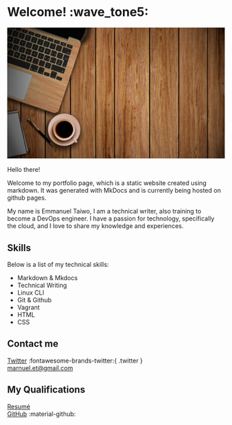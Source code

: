 # **Welcome!**  :wave_tone5:

![My_Image](img/homepage.jpg)  
  
    

Hello there! 

Welcome to my portfolio page, which is a static website created using markdown. It was generated with MkDocs and is currently being hosted on github pages.  

My name is Emmanuel Taiwo, I am a technical writer, also training to become a DevOps engineer. I have a passion for technology, specifically the cloud, and I love to share my knowledge and experiences. 

## **Skills**
Below is a list of my technical skills:  

- Markdown & Mkdocs  
- Technical Writing  
- Linux CLI
- Git & Github
- Vagrant
- HTML
- CSS

## **Contact me**
[Twitter](https://twitter.com/probsolving_ops) :fontawesome-brands-twitter:{ .twitter }  
marnuel.et@gmail.com

## **My Qualifications**
[Resumé](https://drive.google.com/file/d/1WU-fVAdoAf2BtWNS50A22vFU5F8GodHo/view?usp=sharing)  
[GitHub](https://github.com/devbird007) :material-github: 
